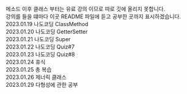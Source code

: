 메소드 이후 클래스 부터는 유료 강의 이므로 따로 깃에 올리지 못합니다.  
강의를 들을 떄마다 이곳 README 파일에 듣고 공부한 곳까지 표시하겠습니다.  
2023.01.19 나도코딩 ClassMethod  
2023.01.20 나도코딩 GetterSetter  
2023.01.21 나도코딩 Super  
2023.01.22 나도코딩 Quiz#7  
2023.01.23 나도코딩 Quiz#8  
2023.01.24 휴식  
2023.01.25 총 복습  
2023.01.26 제너릭 클래스  
2023.01.29 다형성에 관한 공부
